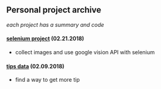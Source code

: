 ## Personal project archive
*each project has a summary and code* <br />
#### [selenium project](https://github.com/Moons08/TIL/tree/master/project/180221_selenium) (02.21.2018)
- collect images and use google vision API with selenium

#### [tips data](https://github.com/Moons08/TIL/tree/master/project/180209_seaborn_tips) (02.09.2018)
- find a way to get more tip
